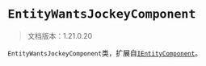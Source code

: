 # `EntityWantsJockeyComponent`

> 文档版本：1.21.0.20

`EntityWantsJockeyComponent`类，扩展自[`IEntityComponent`](./ientitycomponent.md)。
